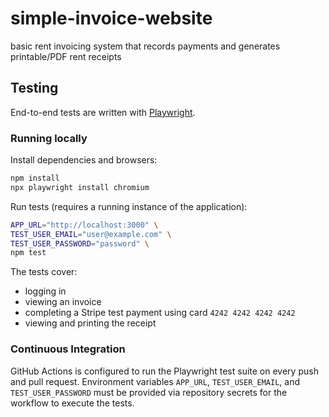 # simple-invoice-website

basic rent invoicing system that records payments and generates printable/PDF rent receipts

## Testing

End-to-end tests are written with [Playwright](https://playwright.dev/).

### Running locally

Install dependencies and browsers:

```bash
npm install
npx playwright install chromium
```

Run tests (requires a running instance of the application):

```bash
APP_URL="http://localhost:3000" \
TEST_USER_EMAIL="user@example.com" \
TEST_USER_PASSWORD="password" \
npm test
```

The tests cover:
- logging in
- viewing an invoice
- completing a Stripe test payment using card `4242 4242 4242 4242`
- viewing and printing the receipt

### Continuous Integration

GitHub Actions is configured to run the Playwright test suite on every push and pull request.
Environment variables `APP_URL`, `TEST_USER_EMAIL`, and `TEST_USER_PASSWORD`
must be provided via repository secrets for the workflow to execute the tests.
